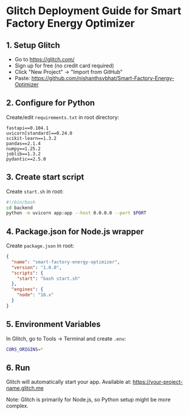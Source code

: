 # Glitch Deployment Guide for Smart Factory Energy Optimizer

## 1. Setup Glitch
- Go to https://glitch.com/
- Sign up for free (no credit card required)
- Click "New Project" → "Import from GitHub"
- Paste: https://github.com/nishanthsvbhat/Smart-Factory-Energy-Optimizer

## 2. Configure for Python
Create/edit `requirements.txt` in root directory:
```
fastapi==0.104.1
uvicorn[standard]==0.24.0
scikit-learn==1.3.2
pandas==2.1.4
numpy==1.25.2
joblib==1.3.2
pydantic==2.5.0
```

## 3. Create start script
Create `start.sh` in root:
```bash
#!/bin/bash
cd backend
python -m uvicorn app:app --host 0.0.0.0 --port $PORT
```

## 4. Package.json for Node.js wrapper
Create `package.json` in root:
```json
{
  "name": "smart-factory-energy-optimizer",
  "version": "1.0.0",
  "scripts": {
    "start": "bash start.sh"
  },
  "engines": {
    "node": "16.x"
  }
}
```

## 5. Environment Variables
In Glitch, go to Tools → Terminal and create `.env`:
```bash
CORS_ORIGINS=*
```

## 6. Run
Glitch will automatically start your app.
Available at: https://your-project-name.glitch.me

Note: Glitch is primarily for Node.js, so Python setup might be more complex.